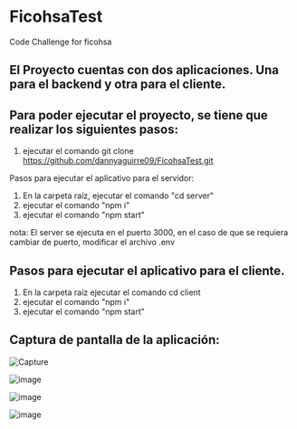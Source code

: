 # FicohsaTest
Code Challenge for ficohsa

## El Proyecto cuentas con dos aplicaciones. Una para el backend y otra para el cliente.

## Para poder ejecutar el proyecto, se tiene que realizar los siguientes pasos:

1) ejecutar el comando git clone https://github.com/dannyaguirre09/FicohsaTest.git

Pasos para ejecutar el aplicativo para el servidor: 

1) En la carpeta raíz, ejecutar el comando "cd server"
2) ejecutar el comando "npm i"
3) ejecutar el comando "npm start"

nota: El server se ejecuta en el puerto 3000, en el caso de que se requiera cambiar de puerto, modificar el archivo .env


## Pasos para ejecutar el aplicativo para el cliente.

1) En la carpeta raíz ejecutar el comando cd client
2) ejecutar el comando "npm i" 
3) ejecutar el comando "npm start"


## Captura de pantalla de la aplicación: 
![Capture](https://user-images.githubusercontent.com/40844281/198176785-8e96a1ff-58d7-49e7-8622-e05f77388a36.PNG)

![image](https://user-images.githubusercontent.com/40844281/198177405-56e603c9-fd9b-4ff2-ad1a-c7e5a03f4279.png)

![image](https://user-images.githubusercontent.com/40844281/198177352-2ed1a584-ac9b-4003-9f27-6538fc82bc90.png)

![image](https://user-images.githubusercontent.com/40844281/198177444-b81fdf54-0d2c-43f5-9f57-eabf8229373c.png)
